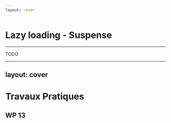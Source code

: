 ```yaml
---
layout: cover
---
```


# Lazy loading - Suspense

---

TODO

---
layout: cover
---

# Travaux Pratiques

## WP 13